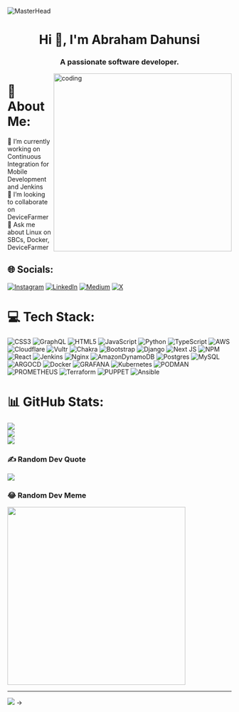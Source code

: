 ![MasterHead](https://images.unsplash.com/photo-1498050108023-c5249f4df085?ixlib=rb-4.0.3&ixid=M3wxMjA3fDB8MHxwaG90by1wYWdlfHx8fGVufDB8fHx8fA%3D%3D&auto=format&fit=crop&w=1172&q=80)

<h1 align="center">Hi 👋, I'm Abraham Dahunsi</h1>

<h3 align="center">A passionate software developer.</h3>

<img align="right" alt="coding" width="400" src="https://media0.giphy.com/media/26tn33aiTi1jkl6H6/giphy.webp?cid=6c09b952e7153caa618d183df0d0a42c9e217f6e6ed44b01&ep=v1_internal_gifs_gifId&rid=giphy.webp&ct=g" >


# 💫 About Me:
🔭 I’m currently working on Continuous Integration for Mobile Development and Jenkins<br>👯 I’m looking to collaborate on DeviceFarmer<br>💬 Ask me about Linux on SBCs, Docker, DeviceFarmer


## 🌐 Socials:
[![Instagram](https://img.shields.io/badge/Instagram-%23E4405F.svg?logo=Instagram&logoColor=white)](https://instagram.com/@abrahamdahunsi7) [![LinkedIn](https://img.shields.io/badge/LinkedIn-%230077B5.svg?logo=linkedin&logoColor=white)](https://linkedin.com/in/http://linkedin.com/in/abraham-dahunsi) [![Medium](https://img.shields.io/badge/Medium-12100E?logo=medium&logoColor=white)](https://medium.com/@@abraham.dahunsi) [![X](https://img.shields.io/badge/X-black.svg?logo=X&logoColor=white)](https://x.com/@AbrahamDahunsi) 

# 💻 Tech Stack:
![CSS3](https://img.shields.io/badge/css3-%231572B6.svg?style=plastic&logo=css3&logoColor=white) ![GraphQL](https://img.shields.io/badge/-GraphQL-E10098?style=plastic&logo=graphql&logoColor=white) ![HTML5](https://img.shields.io/badge/html5-%23E34F26.svg?style=plastic&logo=html5&logoColor=white) ![JavaScript](https://img.shields.io/badge/javascript-%23323330.svg?style=plastic&logo=javascript&logoColor=%23F7DF1E) ![Python](https://img.shields.io/badge/python-3670A0?style=plastic&logo=python&logoColor=ffdd54) ![TypeScript](https://img.shields.io/badge/typescript-%23007ACC.svg?style=plastic&logo=typescript&logoColor=white) ![AWS](https://img.shields.io/badge/AWS-%23FF9900.svg?style=plastic&logo=amazon-aws&logoColor=white) ![Cloudflare](https://img.shields.io/badge/Cloudflare-F38020?style=plastic&logo=Cloudflare&logoColor=white) ![Vultr](https://img.shields.io/badge/Vultr-007BFC.svg?style=plastic&logo=vultr) ![Chakra](https://img.shields.io/badge/chakra-%234ED1C5.svg?style=plastic&logo=chakraui&logoColor=white) ![Bootstrap](https://img.shields.io/badge/bootstrap-%238511FA.svg?style=plastic&logo=bootstrap&logoColor=white) ![Django](https://img.shields.io/badge/django-%23092E20.svg?style=plastic&logo=django&logoColor=white) ![Next JS](https://img.shields.io/badge/Next-black?style=plastic&logo=next.js&logoColor=white) ![NPM](https://img.shields.io/badge/NPM-%23CB3837.svg?style=plastic&logo=npm&logoColor=white) ![React](https://img.shields.io/badge/react-%2320232a.svg?style=plastic&logo=react&logoColor=%2361DAFB) ![Jenkins](https://img.shields.io/badge/jenkins-%232C5263.svg?style=plastic&logo=jenkins&logoColor=white) ![Nginx](https://img.shields.io/badge/nginx-%23009639.svg?style=plastic&logo=nginx&logoColor=white) ![AmazonDynamoDB](https://img.shields.io/badge/Amazon%20DynamoDB-4053D6?style=plastic&logo=Amazon%20DynamoDB&logoColor=white) ![Postgres](https://img.shields.io/badge/postgres-%23316192.svg?style=plastic&logo=postgresql&logoColor=white) ![MySQL](https://img.shields.io/badge/mysql-%2300000f.svg?style=plastic&logo=mysql&logoColor=white) ![ARGOCD](https://img.shields.io/badge/argo-EF7B4D.svg?style=plastic&logo=argo&logoColor=white&color=%23EF7B4D) ![Docker](https://img.shields.io/badge/docker-%230db7ed.svg?style=plastic&logo=docker&logoColor=white) ![GRAFANA](https://img.shields.io/badge/grafana-F46800.svg?style=plastic&logo=grafana&logoColor=white&color=%23F46800) ![Kubernetes](https://img.shields.io/badge/kubernetes-%23326ce5.svg?style=plastic&logo=kubernetes&logoColor=white) ![PODMAN](https://img.shields.io/badge/podman-892CA0.svg?style=plastic&logo=podman&logoColor=white) ![PROMETHEUS](https://img.shields.io/badge/prometheus-E6522C.svg?style=plastic&logo=prometheus&logoColor=white&color=%23E6522C) ![Terraform](https://img.shields.io/badge/terraform-%235835CC.svg?style=plastic&logo=terraform&logoColor=white) ![PUPPET](https://img.shields.io/badge/Puppet-02303A.svg?style=plastic&logo=Puppet&logoColor=white&color=%23FFAE1A) ![Ansible](https://img.shields.io/badge/ansible-%231A1918.svg?style=plastic&logo=ansible&logoColor=white)
# 📊 GitHub Stats:
![](https://github-readme-stats.vercel.app/api?username=Abraham12611&theme=blueberry&hide_border=false&include_all_commits=true&count_private=false)<br/>
![](https://github-readme-streak-stats.herokuapp.com/?user=Abraham12611&theme=blueberry&hide_border=false)<br/>
![](https://github-readme-stats.vercel.app/api/top-langs/?username=Abraham12611&theme=blueberry&hide_border=false&include_all_commits=true&count_private=false&layout=compact)

### ✍️ Random Dev Quote
![](https://quotes-github-readme.vercel.app/api?type=vetical&theme=gruvbox)

### 😂 Random Dev Meme
<img src='https://randommeme-five.vercel.app/' style="height: 400px;"/>

---
[![](https://visitcount.itsvg.in/api?id=Abraham12611&icon=0&color=0)](https://visitcount.itsvg.in)
->
